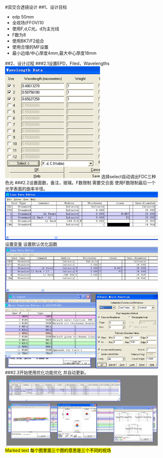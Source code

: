 #双交合透镜设计
##1、设计目标
-  edp 50mm
- 全视场(FFOV)10
- 使用F,d,C光。d为主光线
- F数为8
- 使用BK7/F2组合
- 使用合理的MF设置
- 最小边缘/中心厚度4mm,最大中心厚度18mm

##2、设计过程
###2.1设置EPD，Filed，Wavelengths
![](/assets/5.1.png)
选择select自动调出FDC三种色光
###2.2设置面数，备注，玻璃，F数限制
需要交合面
使用F数限制最后一个光学表面的曲率半径。
![](/assets/5.2.png)
设置变量
设置默认优化函数
![](/assets/5.3.png)
###2.3开始使用优化功能优化
并自动更新。
![](/assets/5.4.png)
<span style="background-color: #FFFF00">Marked text</span>
<mark>每个图里面三个图的意思是三个不同的视场<mark>